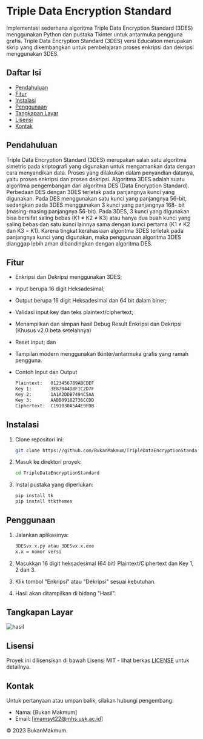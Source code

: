# Triple Data Encryption Standard

Implementasi sederhana algoritma Triple Data Encryption Standard (3DES) menggunakan Python dan pustaka Tkinter untuk antarmuka pengguna grafis. Triple Data Encryption Standard (3DES) versi Education merupakan skrip yang dikembangkan untuk pembelajaran proses enkripsi dan dekripsi menggunakan 3DES.

## Daftar Isi

- [Pendahuluan](#pendahuluan)
- [Fitur](#fitur)
- [Instalasi](#instalasi)
- [Penggunaan](#penggunaan)
- [Tangkapan Layar](#tangkapan-layar)
- [Lisensi](#lisensi)
- [Kontak](#kontak)

## Pendahuluan

Triple Data Encryption  Standard (3DES)  merupakan  salah satu algoritma simetris pada kriptografi yang digunakan untuk mengamankan  data dengan cara menyandikan data. Proses yang dilakukan dalam penyandian  datanya, yaitu proses enkripsi dan proses dekripsi. Algoritma 3DES adalah suatu algoritma pengembangan  dari algoritma DES (Data Encryption Standard). Perbedaan DES dengan 3DES terletak pada panjangnya  kunci yang digunakan. Pada DES menggunakan  satu kunci yang panjangnya 56-bit, sedangkan pada 3DES menggunakan 3 kunci yang panjangnya 168- bit (masing-masing  panjangnya  56-bit). Pada 3DES, 3 kunci yang digunakan  bisa bersifat saling bebas (K1  ≠ K2  ≠ K3) atau hanya dua buah kunci yang saling bebas dan satu kunci lainnya sama dengan kunci pertama (K1 ≠ K2 dan K3 = K1). Karena tingkat kerahasiaan algoritma 3DES terletak pada panjangnya  kunci yang digunakan,  maka penggunaan  algoritma 3DES dianggap lebih aman dibandingkan dengan algoritma DES.


## Fitur

- Enkripsi dan Dekripsi menggunakan 3DES;
- Input berupa 16 digit Heksadesimal;
- Output berupa 16 digit Heksadesimal dan 64 bit dalam biner;
- Validasi input key dan teks plaintext/ciphertext;
- Menampilkan dan simpan hasil Debug Result Enkripsi dan Dekripsi (Khusus v2.0.beta setelahnya)
- Reset input; dan
- Tampilan modern menggunakan tkinter/antarmuka grafis yang ramah pengguna.
  
- Contoh Input dan Output
  ```bash
  Plaintext:   0123456789ABCDEF
  Key 1:       3E87044D8F1C2D7F
  Key 2:       1A1A2DDB7494C5AA
  Key 3:       AABB09182736CCDD
  Ciphertext:  C191030A5A4E9FDB
   ```

## Instalasi

1. Clone repositori ini:

   ```bash
   git clone https://github.com/BukanMakmum/TripleDataEncryptionStandard.git
   ```

2. Masuk ke direktori proyek:

   ```bash
   cd TripleDataEncryptionStandard
   ```

3. Instal pustaka yang diperlukan:

   ```bash
   pip install tk
   pip install ttkthemes

   ```

## Penggunaan

1. Jalankan aplikasinya:

   ```bash
   3DESvx.x.py atau 3DESvx.x.exe
   x.x = nomor versi
   ```

2. Masukkan 16 digit heksadesimal (64 bit) Plaintext/Ciphertext dan Key 1, 2 dan 3.

3. Klik tombol "Enkripsi" atau "Dekripsi" sesuai kebutuhan.

4. Hasil akan ditampilkan di bidang "Hasil".

## Tangkapan Layar

![hasil](https://github.com/BukanMakmum/TripleDataEncryptionStandard/assets/32379649/04f0e6d6-b18f-4b45-8643-dd2f88a816c4)

## Lisensi

Proyek ini dilisensikan di bawah Lisensi MIT - lihat berkas [LICENSE](LICENSE) untuk detailnya.

## Kontak

Untuk pertanyaan atau umpan balik, silakan hubungi pengembang:
- Nama: [Bukan Makmum]
- Email: [imamsyt22@mhs.usk.ac.id]

© 2023 BukanMakmum.
